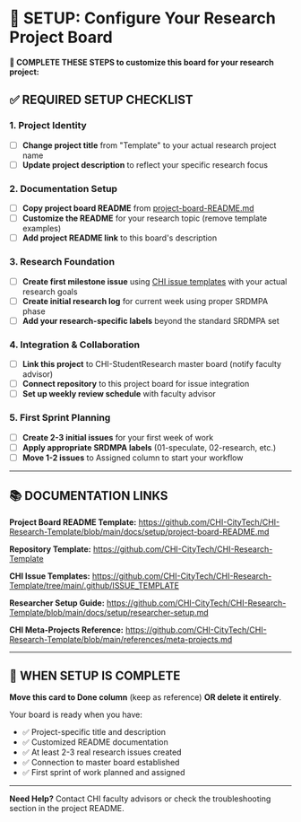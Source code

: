# 🔧 SETUP: Configure Your Research Project Board

**🚨 COMPLETE THESE STEPS to customize this board for your research project:**

## ✅ REQUIRED SETUP CHECKLIST

### **1. Project Identity**
- [ ] **Change project title** from "Template" to your actual research project name
- [ ] **Update project description** to reflect your specific research focus

### **2. Documentation Setup**  
- [ ] **Copy project board README** from [project-board-README.md](https://github.com/CHI-CityTech/CHI-Research-Template/blob/main/docs/setup/project-board-README.md)
- [ ] **Customize the README** for your research topic (remove template examples)
- [ ] **Add project README link** to this board's description

### **3. Research Foundation**
- [ ] **Create first milestone issue** using [CHI issue templates](https://github.com/CHI-CityTech/CHI-Research-Template/tree/main/.github/ISSUE_TEMPLATE) with your actual research goals  
- [ ] **Create initial research log** for current week using proper SRDMPA phase
- [ ] **Add your research-specific labels** beyond the standard SRDMPA set

### **4. Integration & Collaboration**
- [ ] **Link this project** to CHI-StudentResearch master board (notify faculty advisor)
- [ ] **Connect repository** to this project board for issue integration
- [ ] **Set up weekly review schedule** with faculty advisor

### **5. First Sprint Planning**
- [ ] **Create 2-3 initial issues** for your first week of work
- [ ] **Apply appropriate SRDMPA labels** (01-speculate, 02-research, etc.)
- [ ] **Move 1-2 issues** to Assigned column to start your workflow

---

## 📚 DOCUMENTATION LINKS

**Project Board README Template:**
https://github.com/CHI-CityTech/CHI-Research-Template/blob/main/docs/setup/project-board-README.md

**Repository Template:**
https://github.com/CHI-CityTech/CHI-Research-Template

**CHI Issue Templates:**
https://github.com/CHI-CityTech/CHI-Research-Template/tree/main/.github/ISSUE_TEMPLATE

**Researcher Setup Guide:**
https://github.com/CHI-CityTech/CHI-Research-Template/blob/main/docs/setup/researcher-setup.md

**CHI Meta-Projects Reference:**
https://github.com/CHI-CityTech/CHI-Research-Template/blob/main/references/meta-projects.md

---

## 🎯 WHEN SETUP IS COMPLETE

**Move this card to Done column** (keep as reference) **OR delete it entirely**.

Your board is ready when you have:
- ✅ Project-specific title and description
- ✅ Customized README documentation  
- ✅ At least 2-3 real research issues created
- ✅ Connection to master board established
- ✅ First sprint of work planned and assigned

---

**Need Help?** Contact CHI faculty advisors or check the troubleshooting section in the project README.